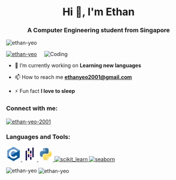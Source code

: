 <h1 align="center">Hi 👋, I'm Ethan</h1>
<h3 align="center">A Computer Engineering student from Singapore</h3>

<p align="left"> <img src="https://komarev.com/ghpvc/?username=ethan-yeo&label=Profile%20views&color=0e75b6&style=flat" alt="ethan-yeo" /> </p>
<img align="right" alt="Coding" width="400" src="https://cdn.dribbble.com/users/116207...">

<p align="left"> <a href="https://github.com/ryo-ma/github-profile-trophy"><img src="https://github-profile-trophy.vercel.app/?username=ethan-yeo" alt="ethan-yeo" /></a> </p>

- 🔭 I’m currently working on **Learning new languages**

- 📫 How to reach me **ethanyeo2001@gmail.com**

- ⚡ Fun fact **I love to sleep**

<h3 align="left">Connect with me:</h3>
<p align="left">
<a href="https://linkedin.com/in/ethan-yeo-2001" target="blank"><img align="center" src="https://raw.githubusercontent.com/rahuldkjain/github-profile-readme-generator/master/src/images/icons/Social/linked-in-alt.svg" alt="ethan-yeo-2001" height="30" width="40" /></a>
</p>

<h3 align="left">Languages and Tools:</h3>
<p align="left"> <a href="https://www.cprogramming.com/" target="_blank" rel="noreferrer"> <img src="https://raw.githubusercontent.com/devicons/devicon/master/icons/c/c-original.svg" alt="c" width="40" height="40"/> </a> <a href="https://pandas.pydata.org/" target="_blank" rel="noreferrer"> <img src="https://raw.githubusercontent.com/devicons/devicon/2ae2a900d2f041da66e950e4d48052658d850630/icons/pandas/pandas-original.svg" alt="pandas" width="40" height="40"/> </a> <a href="https://www.python.org" target="_blank" rel="noreferrer"> <img src="https://raw.githubusercontent.com/devicons/devicon/master/icons/python/python-original.svg" alt="python" width="40" height="40"/> </a> <a href="https://scikit-learn.org/" target="_blank" rel="noreferrer"> <img src="https://upload.wikimedia.org/wikipedia/commons/0/05/Scikit_learn_logo_small.svg" alt="scikit_learn" width="40" height="40"/> </a> <a href="https://seaborn.pydata.org/" target="_blank" rel="noreferrer"> <img src="https://seaborn.pydata.org/_images/logo-mark-lightbg.svg" alt="seaborn" width="40" height="40"/> </a> </p>

<p><img align="left" src="https://github-readme-stats.vercel.app/api/top-langs?username=ethan-yeo&show_icons=true&locale=en&layout=compact" alt="ethan-yeo" /></p>

<p>&nbsp;<img align="center" src="https://github-readme-stats.vercel.app/api?username=ethan-yeo&show_icons=true&locale=en" alt="ethan-yeo" /></p>
